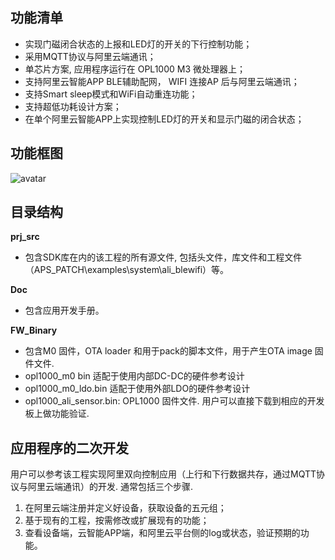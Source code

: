 ## 功能清单
- 实现门磁闭合状态的上报和LED灯的开关的下行控制功能；
- 采用MQTT协议与阿里云端通讯；
- 单芯片方案, 应用程序运行在 OPL1000 M3 微处理器上；
- 支持阿里云智能APP BLE辅助配网， WIFI 连接AP 后与阿里云端通讯； 
- 支持Smart sleep模式和WiFi自动重连功能； 
- 支持超低功耗设计方案； 
- 在单个阿里云智能APP上实现控制LED灯的开关和显示门磁的闭合状态；     

## 功能框图
![avatar](https://github.com/Opulinks-Tech/OPL1000A2-Sensor-Device-Reference-Code-Ali-Cloud-with-MQTT/blob/master/magnetic_door_contact_LED_device_frame.png)

## 目录结构

**prj_src** 

- 包含SDK库在内的该工程的所有源文件, 包括头文件，库文件和工程文件（APS_PATCH\examples\system\ali_blewifi）等。

**Doc** 

- 包含应用开发手册。 

**FW_Binary** 

 - 包含M0 固件，OTA loader 和用于pack的脚本文件，用于产生OTA image 固件文件.
 - opl1000_m0 bin 适配于使用内部DC-DC的硬件参考设计
 - opl1000_m0_ldo.bin 适配于使用外部LDO的硬件参考设计
 - opl1000_ali_sensor.bin: OPL1000 固件文件. 用户可以直接下载到相应的开发板上做功能验证. 

## 应用程序的二次开发

用户可以参考该工程实现阿里双向控制应用（上行和下行数据共存，通过MQTT协议与阿里云端通讯）的开发. 通常包括三个步骤.

1. 在阿里云端注册并定义好设备，获取设备的五元组； 
2. 基于现有的工程，按需修改或扩展现有的功能；
3. 查看设备端，云智能APP端，和阿里云平台侧的log或状态，验证预期的功能。 

